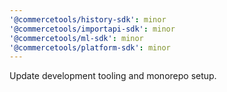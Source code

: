 ```yaml
---
'@commercetools/history-sdk': minor
'@commercetools/importapi-sdk': minor
'@commercetools/ml-sdk': minor
'@commercetools/platform-sdk': minor
---
```


Update development tooling and monorepo setup.
